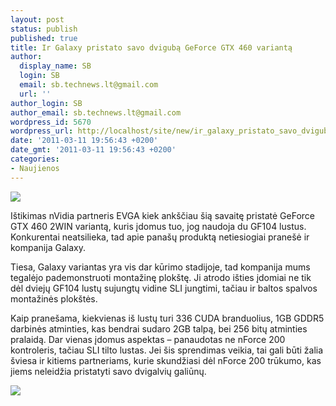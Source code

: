 ```yaml
---
layout: post
status: publish
published: true
title: Ir Galaxy pristato savo dvigubą GeForce GTX 460 variantą
author:
  display_name: SB
  login: SB
  email: sb.technews.lt@gmail.com
  url: ''
author_login: SB
author_email: sb.technews.lt@gmail.com
wordpress_id: 5670
wordpress_url: http://localhost/site/new/ir_galaxy_pristato_savo_dviguba_geforce_gtx_460_varianta/
date: '2011-03-11 19:56:43 +0200'
date_gmt: '2011-03-11 19:56:43 +0200'
categories:
- Naujienos
---
```

<div class="imgright"><img src="http://technews.lt/upload/nvidia-gtx-460-2-b.jpg"  /></div>
<p>Ištikimas nVidia partneris EVGA kiek ankščiau šią savaitę pristatė GeForce GTX 460 2WIN variantą, kuris įdomus tuo, jog naudoja du GF104 lustus. Konkurentai neatsilieka, tad apie panašų produktą netiesiogiai pranešė ir kompanija Galaxy.</p>
<p>Tiesa, Galaxy variantas yra vis dar kūrimo stadijoje, tad kompanija mums tegalėjo pademonstruoti montažinę plokštę. Ji atrodo išties įdomiai ne tik dėl dviejų GF104 lustų sujungtų vidine SLI jungtimi, tačiau ir baltos spalvos montažinės plokštės.</p>
<p>Kaip pranešama, kiekvienas iš lustų turi 336 CUDA branduolius, 1GB GDDR5 darbinės atminties, kas bendrai sudaro 2GB talpą, bei 256 bitų atminties pralaidą. Dar vienas įdomus aspektas – panaudotas ne nForce 200 kontroleris, tačiau SLI tilto lustas. Jei šis sprendimas veikia, tai gali būti žalia šviesa ir kitiems partneriams, kurie skundžiasi dėl nForce 200 trūkumo, kas jiems neleidžia pristatyti savo dvigalvių galiūnų.</p>
<p><img src="http://technews.lt/upload/galaxygtx460dual.jpg" /></p>
